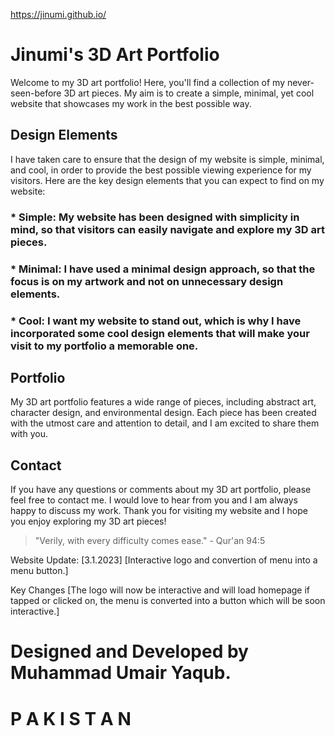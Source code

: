 https://jinumi.github.io/


# **Jinumi's 3D Art Portfolio**
Welcome to my 3D art portfolio! Here, you'll find a collection of my never-seen-before 3D art pieces. My aim is to create a simple, minimal, yet cool website that showcases my work in the best possible way.

## Design Elements
I have taken care to ensure that the design of my website is simple, minimal, and cool, in order to provide the best possible viewing experience for my visitors. Here are the key design elements that you can expect to find on my website:

### * Simple: My website has been designed with simplicity in mind, so that visitors can easily navigate and explore my 3D art pieces.

### * Minimal: I have used a minimal design approach, so that the focus is on my artwork and not on unnecessary design elements.

### * Cool: I want my website to stand out, which is why I have incorporated some cool design elements that will make your visit to my portfolio a memorable one.

## Portfolio
My 3D art portfolio features a wide range of pieces, including abstract art, character design, and environmental design. Each piece has been created with the utmost care and attention to detail, and I am excited to share them with you.

## Contact
If you have any questions or comments about my 3D art portfolio, please feel free to contact me. I would love to hear from you and I am always happy to discuss my work. Thank you for visiting my website and I hope you enjoy exploring my 3D art pieces!

> "Verily, with every difficulty comes ease." - Qur'an 94:5

Website Update: [3.1.2023]
[Interactive logo and convertion of menu into a menu button.]

Key Changes
[The logo will now be interactive and will load homepage if tapped or clicked on, the menu is converted into a button which will be soon interactive.]

# Designed and Developed by Muhammad Umair Yaqub.
# P A K I S T A N